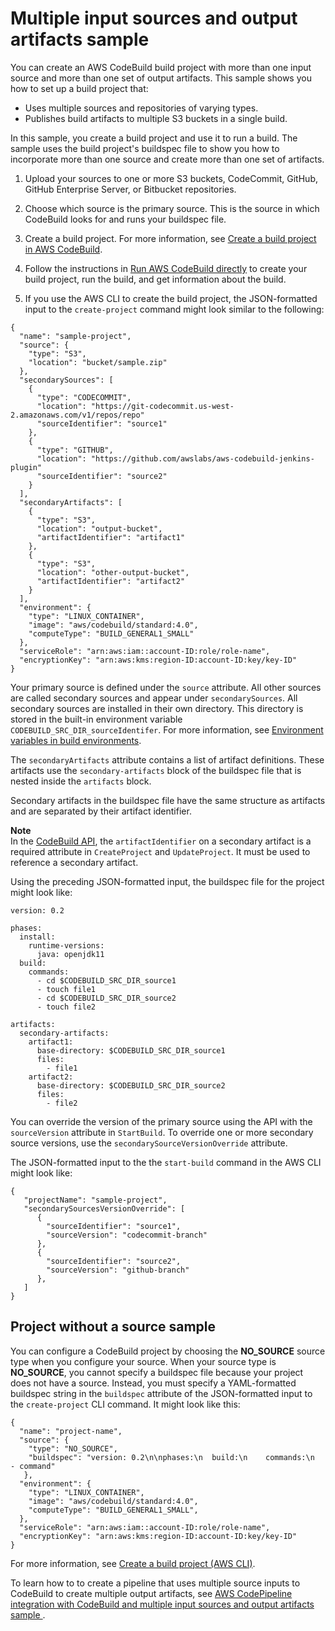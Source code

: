 # Multiple input sources and output artifacts sample<a name="sample-multi-in-out"></a>

You can create an AWS CodeBuild build project with more than one input source and more than one set of output artifacts\. This sample shows you how to set up a build project that: 
+ Uses multiple sources and repositories of varying types\.
+ Publishes build artifacts to multiple S3 buckets in a single build\.

 In this sample, you create a build project and use it to run a build\. The sample uses the build project's buildspec file to show you how to incorporate more than one source and create more than one set of artifacts\. 

1.  Upload your sources to one or more S3 buckets, CodeCommit, GitHub, GitHub Enterprise Server, or Bitbucket repositories\. 

1.  Choose which source is the primary source\. This is the source in which CodeBuild looks for and runs your buildspec file\. 

1.  Create a build project\. For more information, see [Create a build project in AWS CodeBuild](create-project.md)\. 

1.  Follow the instructions in [Run AWS CodeBuild directly](how-to-run.md) to create your build project, run the build, and get information about the build\. 

1.  If you use the AWS CLI to create the build project, the JSON\-formatted input to the `create-project` command might look similar to the following: 

   ```
   {
     "name": "sample-project",
     "source": {
       "type": "S3",
       "location": "bucket/sample.zip"
     },
     "secondarySources": [
       {
         "type": "CODECOMMIT",
         "location": "https://git-codecommit.us-west-2.amazonaws.com/v1/repos/repo"
         "sourceIdentifier": "source1"
       },
       {
         "type": "GITHUB",
         "location": "https://github.com/awslabs/aws-codebuild-jenkins-plugin"
         "sourceIdentifier": "source2"
       }
     ],
     "secondaryArtifacts": [
       {
         "type": "S3",
         "location": "output-bucket",
         "artifactIdentifier": "artifact1"
       },
       {
         "type": "S3",
         "location": "other-output-bucket",
         "artifactIdentifier": "artifact2"
       }
     ],
     "environment": {
       "type": "LINUX_CONTAINER",
       "image": "aws/codebuild/standard:4.0",
       "computeType": "BUILD_GENERAL1_SMALL"
     },
     "serviceRole": "arn:aws:iam::account-ID:role/role-name",
     "encryptionKey": "arn:aws:kms:region-ID:account-ID:key/key-ID"
   }
   ```

 Your primary source is defined under the `source` attribute\. All other sources are called secondary sources and appear under `secondarySources`\. All secondary sources are installed in their own directory\. This directory is stored in the built\-in environment variable `CODEBUILD_SRC_DIR_sourceIdentifer`\. For more information, see [Environment variables in build environments](build-env-ref-env-vars.md)\. 

 The `secondaryArtifacts` attribute contains a list of artifact definitions\. These artifacts use the `secondary-artifacts` block of the buildspec file that is nested inside the `artifacts` block\. 

 Secondary artifacts in the buildspec file have the same structure as artifacts and are separated by their artifact identifier\. 

**Note**  
 In the [CodeBuild API](https://docs.aws.amazon.com/codebuild/latest/APIReference/), the `artifactIdentifier` on a secondary artifact is a required attribute in `CreateProject` and `UpdateProject`\. It must be used to reference a secondary artifact\. 

 Using the preceding JSON\-formatted input, the buildspec file for the project might look like: 

```
version: 0.2

phases:
  install:
    runtime-versions:
      java: openjdk11
  build:
    commands:
      - cd $CODEBUILD_SRC_DIR_source1
      - touch file1
      - cd $CODEBUILD_SRC_DIR_source2
      - touch file2

artifacts:
  secondary-artifacts:
    artifact1:
      base-directory: $CODEBUILD_SRC_DIR_source1
      files:
        - file1
    artifact2:
      base-directory: $CODEBUILD_SRC_DIR_source2
      files:
        - file2
```

 You can override the version of the primary source using the API with the `sourceVersion` attribute in `StartBuild`\. To override one or more secondary source versions, use the `secondarySourceVersionOverride` attribute\. 

 The JSON\-formatted input to the the `start-build` command in the AWS CLI might look like: 

```
{
   "projectName": "sample-project",
   "secondarySourcesVersionOverride": [
      {
        "sourceIdentifier": "source1",
        "sourceVersion": "codecommit-branch"
      },
      {
        "sourceIdentifier": "source2",
        "sourceVersion": "github-branch"
      },
   ]
}
```

## Project without a source sample<a name="no-source"></a>

 You can configure a CodeBuild project by choosing the **NO\_SOURCE** source type when you configure your source\. When your source type is **NO\_SOURCE**, you cannot specify a buildspec file because your project does not have a source\. Instead, you must specify a YAML\-formatted buildspec string in the `buildspec` attribute of the JSON\-formatted input to the `create-project` CLI command\. It might look like this: 

```
{
  "name": "project-name",
  "source": {
    "type": "NO_SOURCE",
    "buildspec": "version: 0.2\n\nphases:\n  build:\n    commands:\n      - command"
   },
  "environment": {
    "type": "LINUX_CONTAINER",
    "image": "aws/codebuild/standard:4.0",
    "computeType": "BUILD_GENERAL1_SMALL",    
  },
  "serviceRole": "arn:aws:iam::account-ID:role/role-name",
  "encryptionKey": "arn:aws:kms:region-ID:account-ID:key/key-ID"
}
```

For more information, see [Create a build project \(AWS CLI\)](create-project-cli.md)\.

To learn how to to create a pipeline that uses multiple source inputs to CodeBuild to create multiple output artifacts, see [ AWS CodePipeline integration with CodeBuild and multiple input sources and output artifacts sample ](sample-pipeline-multi-input-output.md)\.